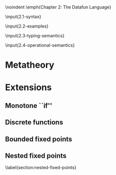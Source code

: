 \noindent \emph{Chapter 2: The Datafun Language}

\input{2.1-syntax}

\input{2.2-examples}

\input{2.3-typing-semantics}

\input{2.4-operational-semantics}

# Metatheory

# Extensions
## Monotone ``if''

<!-- ## Nonlinear and equality patterns
 !-- \todo{examples: intersection as \{x for x in s, x in t\}} -->

## Discrete functions
## Bounded fixed points

## Nested fixed points
\label{section:nested-fixed-points}
